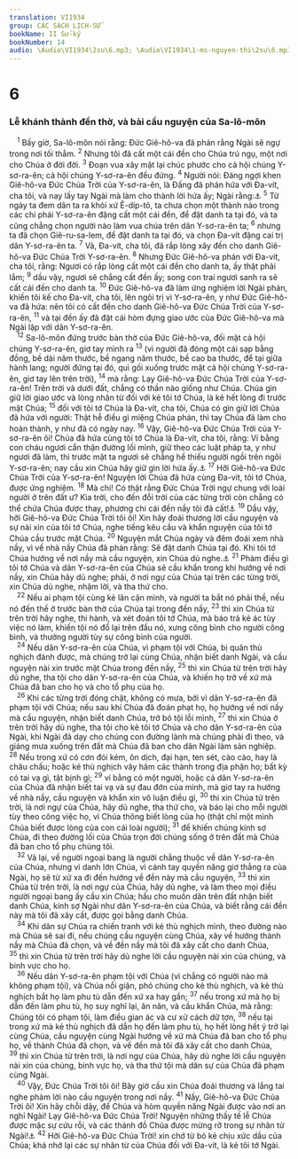 ```yaml
---
translation: VI1934
group: CÁC SÁCH LỊCH-SỬ
bookName: II Sử-ký 
bookNumber: 14
audio: \Audio\VI1934\2su\6.mp3; \Audio\VI1934\1-ms-nguyen-thi\2su\6.mp3
---
```


<div class="title"><h1>6</h1><h3>Lễ khánh thành đền thờ, và bài cầu nguyện của Sa-lô-môn</h3></div>
<span class="verse 2su_6_1"> <sup>1</sup> Bấy giờ, Sa-lô-môn nói rằng: Đức Giê-hô-va đã phán rằng Ngài sẽ ngự trong nơi tối thẳm. </span>
<span class="verse 2su_6_2"><sup>2</sup> Nhưng tôi đã cất một cái đền cho Chúa trú ngụ, một nơi cho Chúa ở đời đời. </span>
<span class="verse 2su_6_3"><sup>3</sup> Đoạn vua xây mặt lại chúc phước cho cả hội chúng Y-sơ-ra-ên; cả hội chúng Y-sơ-ra-ên đều đứng. </span>
<span class="verse 2su_6_4"><sup>4</sup> Người nói: Đáng ngợi khen Giê-hô-va Đức Chúa Trời của Y-sơ-ra-ên, là Đấng đã phán hứa với Đa-vít, cha tôi, và nay lấy tay Ngài mà làm cho thành lời hứa ấy; Ngài rằng:<a data-toggle="tooltip" data-placement="bottom" title="2Sa 7:1-13; 1Su 17:1-12">⚓</a></span>
<span class="verse 2su_6_5"><sup>5</sup> Từ ngày ta đem dân ta ra khỏi xứ Ê-díp-tô, ta chưa chọn một thành nào trong các chi phái Y-sơ-ra-ên đặng cất một cái đền, để đặt danh ta tại đó, và ta cũng chẳng chọn người nào làm vua chúa trên dân Y-sơ-ra-ên ta; </span>
<span class="verse 2su_6_6"><sup>6</sup> nhưng ta đã chọn Giê-ru-sa-lem, để đặt danh ta tại đó, và chọn Đa-vít đặng cai trị dân Y-sơ-ra-ên ta. </span>
<span class="verse 2su_6_7"><sup>7</sup> Vả, Đa-vít, cha tôi, đã rắp lòng xây đền cho danh Giê-hô-va Đức Chúa Trời Y-sơ-ra-ên. </span>
<span class="verse 2su_6_8"><sup>8</sup> Nhưng Đức Giê-hô-va phán với Đa-vít, cha tôi, rằng: Ngươi có rắp lòng cất một cái đền cho danh ta, ấy thật phải lắm; </span>
<span class="verse 2su_6_9"><sup>9</sup> dầu vậy, ngươi sẽ chẳng cất đền ấy; song con trai ngươi sanh ra sẽ cất cái đền cho danh ta. </span>
<span class="verse 2su_6_10"><sup>10</sup> Đức Giê-hô-va đã làm ứng nghiệm lời Ngài phán, khiến tôi kế cho Đa-vít, cha tôi, lên ngôi trị vì Y-sơ-ra-ên, y như Đức Giê-hô-va đã hứa: nên tôi có cất đền cho danh Giê-hô-va Đức Chúa Trời của Y-sơ-ra-ên, </span>
<span class="verse 2su_6_11"><sup>11</sup> và tại đền ấy đã đặt cái hòm đựng giao ước của Đức Giê-hô-va mà Ngài lập với dân Y-sơ-ra-ên. <br/></span>
<span class="verse 2su_6_12"> <sup>12</sup> Sa-lô-môn đứng trước bàn thờ của Đức Giê-hô-va, đối mặt cả hội chúng Y-sơ-ra-ên, giơ tay mình ra </span>
<span class="verse 2su_6_13"><sup>13</sup> (vì người đã đóng một cái sạp bằng đồng, bề dài năm thước, bề ngang năm thước, bề cao ba thước, để tại giữa hành lang; người đứng tại đó, quì gối xuống trước mặt cả hội chúng Y-sơ-ra-ên, giơ tay lên trên trời), </span>
<span class="verse 2su_6_14"><sup>14</sup> mà rằng: Lạy Giê-hô-va Đức Chúa Trời của Y-sơ-ra-ên! Trên trời và dưới đất, chẳng có thần nào giống như Chúa. Chúa gìn giữ lời giao ước và lòng nhân từ đối với kẻ tôi tớ Chúa, là kẻ hết lòng đi trước mặt Chúa; </span>
<span class="verse 2su_6_15"><sup>15</sup> đối với tôi tớ Chúa là Đa-vít, cha tôi, Chúa có gìn giữ lời Chúa đã hứa với người: Thật hễ điều gì miệng Chúa phán, thì tay Chúa đã làm cho hoàn thành, y như đã có ngày nay. </span>
<span class="verse 2su_6_16"><sup>16</sup> Vậy, Giê-hô-va Đức Chúa Trời của Y-sơ-ra-ên ôi! Chúa đã hứa cùng tôi tớ Chúa là Đa-vít, cha tôi, rằng: Ví bằng con cháu ngươi cẩn thận đường lối mình, giữ theo các luật pháp ta, y như ngươi đã làm, thì trước mặt ta ngươi sẽ chẳng hề thiếu người ngồi trên ngôi Y-sơ-ra-ên; nay cầu xin Chúa hãy giữ gìn lời hứa ấy.<a data-toggle="tooltip" data-placement="bottom" title="1Vua 2:4">⚓</a></span>
<span class="verse 2su_6_17"><sup>17</sup> Hỡi Giê-hô-va Đức Chúa Trời của Y-sơ-ra-ên! Nguyện lời Chúa đã hứa cùng Đa-vít, tôi tớ Chúa, được ứng nghiệm. </span>
<span class="verse 2su_6_18"><sup>18</sup> Mà chi! Có thật rằng Đức Chúa Trời ngự chung với loài người ở trên đất ư? Kìa trời, cho đến đỗi trời của các từng trời còn chẳng có thể chứa Chúa được thay, phương chi cái đền nầy tôi đã cất!<a data-toggle="tooltip" data-placement="bottom" title="2Su 2:6">⚓</a></span>
<span class="verse 2su_6_19"><sup>19</sup> Dầu vậy, hỡi Giê-hô-va Đức Chúa Trời tôi ôi! Xin hãy đoái thương lời cầu nguyện và sự nài xin của tôi tớ Chúa, nghe tiếng kêu cầu và khẩn nguyện của tôi tớ Chúa cầu trước mặt Chúa. </span>
<span class="verse 2su_6_20"><sup>20</sup> Nguyện mắt Chúa ngày và đêm đoái xem nhà nầy, vì về nhà nầy Chúa đã phán rằng: Sẽ đặt danh Chúa tại đó. Khi tôi tớ Chúa hướng về nơi nầy mà cầu nguyện, xin Chúa dủ nghe.<a data-toggle="tooltip" data-placement="bottom" title="Phu 12:11">⚓</a></span>
<span class="verse 2su_6_21"><sup>21</sup> Phàm điều gì tôi tớ Chúa và dân Y-sơ-ra-ên của Chúa sẽ cầu khẩn trong khi hướng về nơi nầy, xin Chúa hãy dủ nghe; phải, ở nơi ngự của Chúa tại trên các từng trời, xin Chúa dủ nghe, nhậm lời, và tha thứ cho. <br/></span>
<span class="verse 2su_6_22"> <sup>22</sup> Nếu ai phạm tội cùng kẻ lân cận mình, và người ta bắt nó phải thề, nếu nó đến thề ở trước bàn thờ của Chúa tại trong đền nầy, </span>
<span class="verse 2su_6_23"><sup>23</sup> thì xin Chúa từ trên trời hãy nghe, thi hành, và xét đoán tôi tớ Chúa, mà báo trả kẻ ác tùy việc nó làm, khiến tội nó đổ lại trên đầu nó, xưng công bình cho người công bình, và thưởng người tùy sự công bình của người. <br/></span>
<span class="verse 2su_6_24"> <sup>24</sup> Nếu dân Y-sơ-ra-ên của Chúa, vì phạm tội với Chúa, bị quân thù nghịch đánh được, mà chúng trở lại cùng Chúa, nhận biết danh Ngài, và cầu nguyện nài xin trước mặt Chúa trong đền nầy, </span>
<span class="verse 2su_6_25"><sup>25</sup> thì xin Chúa từ trên trời hãy dủ nghe, tha tội cho dân Y-sơ-ra-ên của Chúa, và khiến họ trở về xứ mà Chúa đã ban cho họ và cho tổ phụ của họ. <br/></span>
<span class="verse 2su_6_26"> <sup>26</sup> Khi các từng trời đóng chặt, không có mưa, bởi vì dân Y-sơ-ra-ên đã phạm tội với Chúa; nếu sau khi Chúa đã đoán phạt họ, họ hướng về nơi nầy mà cầu nguyện, nhận biết danh Chúa, trở bỏ tội lỗi mình, </span>
<span class="verse 2su_6_27"><sup>27</sup> thì xin Chúa ở trên trời hãy dủ nghe, tha tội cho kẻ tôi tớ Chúa và cho dân Y-sơ-ra-ên của Ngài, khi Ngài đã dạy cho chúng con đường lành mà chúng phải đi theo, và giáng mưa xuống trên đất mà Chúa đã ban cho dân Ngài làm sản nghiệp. </span>
<span class="verse 2su_6_28"><sup>28</sup> Nếu trong xứ có cơn đói kém, ôn dịch, đại hạn, ten sét, cào cào, hay là châu chấu; hoặc kẻ thù nghịch vây hãm các thành trong địa phận họ; bất kỳ có tai vạ gì, tật bịnh gì; </span>
<span class="verse 2su_6_29"><sup>29</sup> ví bằng có một người, hoặc cả dân Y-sơ-ra-ên của Chúa đã nhận biết tai vạ và sự đau đớn của mình, mà giơ tay ra hướng về nhà nầy, cầu nguyện và khẩn xin vô luận điều gì, </span>
<span class="verse 2su_6_30"><sup>30</sup> thì xin Chúa từ trên trời, là nơi ngự của Chúa, hãy dủ nghe, tha thứ cho, và báo lại cho mỗi người tùy theo công việc họ, vì Chúa thông biết lòng của họ (thật chỉ một mình Chúa biết được lòng của con cái loài người); </span>
<span class="verse 2su_6_31"><sup>31</sup> để khiến chúng kính sợ Chúa, đi theo đường lối của Chúa trọn đời chúng sống ở trên đất mà Chúa đã ban cho tổ phụ chúng tôi. <br/></span>
<span class="verse 2su_6_32"> <sup>32</sup> Vả lại, về người ngoại bang là người chẳng thuộc về dân Y-sơ-ra-ên của Chúa, nhưng vì danh lớn Chúa, vì cánh tay quyền năng giơ thẳng ra của Ngài, họ sẽ từ xứ xa đi đến hướng về đền này mà cầu nguyện, </span>
<span class="verse 2su_6_33"><sup>33</sup> thì xin Chúa từ trên trời, là nơi ngự của Chúa, hãy dủ nghe, và làm theo mọi điều người ngoại bang ấy cầu xin Chúa; hầu cho muôn dân trên đất nhận biết danh Chúa, kính sợ Ngài như dân Y-sơ-ra-ên của Chúa, và biết rằng cái đền này mà tôi đã xây cất, được gọi bằng danh Chúa. <br/></span>
<span class="verse 2su_6_34"> <sup>34</sup> Khi dân sự Chúa ra chiến tranh với kẻ thù nghịch mình, theo đường nào mà Chúa sẽ sai đi, nếu chúng cầu nguyện cùng Chúa, xây về hướng thành nầy mà Chúa đã chọn, và về đền nầy mà tôi đã xây cất cho danh Chúa, </span>
<span class="verse 2su_6_35"><sup>35</sup> thì xin Chúa từ trên trời hãy dủ nghe lời cầu nguyện nài xin của chúng, và binh vực cho họ. <br/></span>
<span class="verse 2su_6_36"> <sup>36</sup> Nếu dân Y-sơ-ra-ên phạm tội với Chúa (vì chẳng có người nào mà không phạm tội), và Chúa nổi giận, phó chúng cho kẻ thù nghịch, và kẻ thù nghịch bắt họ làm phu tù dẫn đến xứ xa hay gần; </span>
<span class="verse 2su_6_37"><sup>37</sup> nếu trong xứ mà họ bị dẫn đến làm phu tù, họ suy nghĩ lại, ăn năn, và cầu khẩn Chúa, mà rằng: Chúng tôi có phạm tội, làm điều gian ác và cư xử cách dữ tợn, </span>
<span class="verse 2su_6_38"><sup>38</sup> nếu tại trong xứ mà kẻ thù nghịch đã dẫn họ đến làm phu tù, họ hết lòng hết ý trở lại cùng Chúa, cầu nguyện cùng Ngài hướng về xứ mà Chúa đã ban cho tổ phụ họ, về thành Chúa đã chọn, và về đền mà tôi đã xây cất cho danh Chúa, </span>
<span class="verse 2su_6_39"><sup>39</sup> thì xin Chúa từ trên trời, là nơi ngự của Chúa, hãy dủ nghe lời cầu nguyện nài xin của chúng, binh vực họ, và tha thứ tội mà dân sự của Chúa đã phạm cùng Ngài. <br/></span>
<span class="verse 2su_6_40"> <sup>40</sup> Vậy, Đức Chúa Trời tôi ôi! Bây giờ cầu xin Chúa đoái thương và lắng tai nghe phàm lời nào cầu nguyện trong nơi nầy. </span>
<span class="verse 2su_6_41"><sup>41</sup> Nầy, Giê-hô-va Đức Chúa Trời ôi! Xin hãy chỗi dậy, để Chúa và hòm quyền năng Ngài được vào nơi an nghỉ Ngài! Lạy Giê-hô-va Đức Chúa Trời! Nguyện những thầy tế lễ Chúa được mặc sự cứu rỗi, và các thánh đồ Chúa được mừng rỡ trong sự nhân từ Ngài!<a data-toggle="tooltip" data-placement="bottom" title="Thi 132:8-10">⚓</a></span>
<span class="verse 2su_6_42"><sup>42</sup> Hỡi Giê-hô-va Đức Chúa Trời! xin chớ từ bỏ kẻ chịu xức dầu của Chúa; khá nhớ lại các sự nhân từ của Chúa đối với Đa-vít, là kẻ tôi tớ Ngài. <br/></span>
